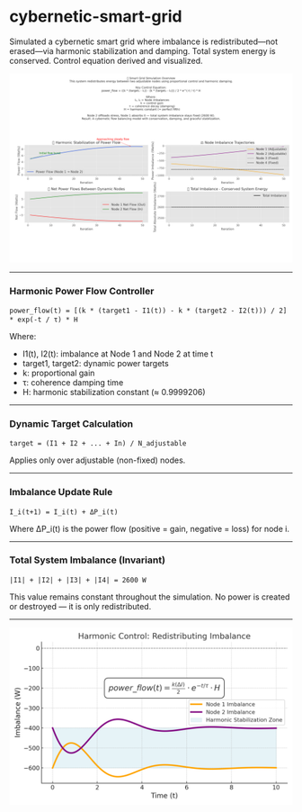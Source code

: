 # cybernetic-smart-grid
Simulated a cybernetic smart grid where imbalance is redistributed—not erased—via harmonic stabilization and damping. Total system energy is conserved. Control equation derived and visualized.

![plot](images/smartgrid_combined_summary_larger_fonts.png)

---

### Harmonic Power Flow Controller

```
power_flow(t) = [(k * (target1 - I1(t)) - k * (target2 - I2(t))) / 2] * exp(-t / τ) * H
```

Where:  
- I1(t), I2(t): imbalance at Node 1 and Node 2 at time t  
- target1, target2: dynamic power targets  
- k: proportional gain  
- τ: coherence damping time  
- H: harmonic stabilization constant (≈ 0.9999206)

---

### Dynamic Target Calculation

```
target = (I1 + I2 + ... + In) / N_adjustable
```

Applies only over adjustable (non-fixed) nodes.

---

### Imbalance Update Rule

```
I_i(t+1) = I_i(t) + ΔP_i(t)
```

Where ΔP_i(t) is the power flow (positive = gain, negative = loss) for node i.

---

### Total System Imbalance (Invariant)

```
|I1| + |I2| + |I3| + |I4| = 2600 W
```

This value remains constant throughout the simulation. No power is created or destroyed — it is only redistributed.

---

![harmonics](images/harmonic_control_twitter_friendly.png)

